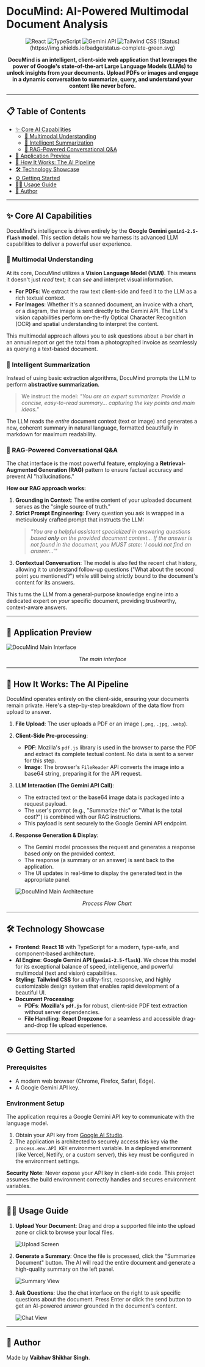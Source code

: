 # DocuMind: AI-Powered Multimodal Document Analysis

<p align="center">
  <img src="https://img.shields.io/badge/React-18+-61DAFB?logo=react&logoColor=white" alt="React">
  <img src="https://img.shields.io/badge/TypeScript-5+-3178C6?logo=typescript&logoColor=white" alt="TypeScript">
  <img src="https://img.shields.io/badge/Gemini_API-2.5_Flash-4285F4?logo=google&logoColor=white" alt="Gemini API">
  <img src="https://img.shields.io/badge/Tailwind_CSS-3+-06B6D4?logo=tailwindcss&logoColor=white" alt="Tailwind CSS">
  ![Status](https://img.shields.io/badge/status-complete-green.svg)
</p>

<p align="center">
  <strong>DocuMind is an intelligent, client-side web application that leverages the power of Google's state-of-the-art Large Language Models (LLMs) to unlock insights from your documents. Upload PDFs or images and engage in a dynamic conversation to summarize, query, and understand your content like never before.</strong>
</p>

---

## 📋 Table of Contents

- [✨ Core AI Capabilities](#-core-ai-capabilities)
  - [🧠 Multimodal Understanding](#-multimodal-understanding)
  - [📄 Intelligent Summarization](#-intelligent-summarization)
  - [💬 RAG-Powered Conversational Q&A](#-rag-powered-conversational-qa)
- [📸 Application Preview](#-application-preview)
- [🚀 How It Works: The AI Pipeline](#-how-it-works-the-ai-pipeline)
- [🛠️ Technology Showcase](#️-technology-showcase)
- [⚙️ Getting Started](#️-getting-started)
- [🧑‍💻 Usage Guide](#-usage-guide)
- [👤 Author](#-author)

---

## ✨ Core AI Capabilities

DocuMind's intelligence is driven entirely by the **Google Gemini `gemini-2.5-flash` model**. This section details how we harness its advanced LLM capabilities to deliver a powerful user experience.

### 🧠 Multimodal Understanding

At its core, DocuMind utilizes a **Vision Language Model (VLM)**. This means it doesn't just *read* text; it can *see* and interpret visual information.

-   **For PDFs**: We extract the raw text client-side and feed it to the LLM as a rich textual context.
-   **For Images**: Whether it's a scanned document, an invoice with a chart, or a diagram, the image is sent directly to the Gemini API. The LLM's vision capabilities perform on-the-fly Optical Character Recognition (OCR) and spatial understanding to interpret the content.

This multimodal approach allows you to ask questions about a bar chart in an annual report or get the total from a photographed invoice as seamlessly as querying a text-based document.

### 📄 Intelligent Summarization

Instead of using basic extraction algorithms, DocuMind prompts the LLM to perform **abstractive summarization**.

> We instruct the model: *"You are an expert summarizer. Provide a concise, easy-to-read summary... capturing the key points and main ideas."*

The LLM reads the *entire* document context (text or image) and generates a new, coherent summary in natural language, formatted beautifully in markdown for maximum readability.

### 💬 RAG-Powered Conversational Q&A

The chat interface is the most powerful feature, employing a **Retrieval-Augmented Generation (RAG)** pattern to ensure factual accuracy and prevent AI "hallucinations."

**How our RAG approach works:**

1.  **Grounding in Context**: The entire content of your uploaded document serves as the "single source of truth."
2.  **Strict Prompt Engineering**: Every question you ask is wrapped in a meticulously crafted prompt that instructs the LLM:
    > *"You are a helpful assistant specialized in answering questions based **only** on the provided document context... If the answer is not found in the document, you MUST state: 'I could not find an answer...'"*
3.  **Contextual Conversation**: The model is also fed the recent chat history, allowing it to understand follow-up questions ("What about the second point you mentioned?") while still being strictly bound to the document's content for its answers.

This turns the LLM from a general-purpose knowledge engine into a dedicated expert on *your* specific document, providing trustworthy, context-aware answers.

---

## 📸 Application Preview

![DocuMind Main Interface](./assets/preview-main-interface.png)
*<p align="center">The main interface</p>*

---

## 🚀 How It Works: The AI Pipeline

DocuMind operates entirely on the client-side, ensuring your documents remain private. Here's a step-by-step breakdown of the data flow from upload to answer.

1.  **File Upload**: The user uploads a PDF or an image (`.png`, `.jpg`, `.webp`).
2.  **Client-Side Pre-processing**:
    -   **PDF**: Mozilla's `pdf.js` library is used in the browser to parse the PDF and extract its complete textual content. No data is sent to a server for this step.
    -   **Image**: The browser's `FileReader` API converts the image into a base64 string, preparing it for the API request.
3.  **LLM Interaction (The Gemini API Call)**:
    -   The extracted text or the base64 image data is packaged into a request payload.
    -   The user's prompt (e.g., "Summarize this" or "What is the total cost?") is combined with our RAG instructions.
    -   This payload is sent securely to the Google Gemini API endpoint.
4.  **Response Generation & Display**:
    -   The Gemini model processes the request and generates a response based *only* on the provided context.
    -   The response (a summary or an answer) is sent back to the application.
    -   The UI updates in real-time to display the generated text in the appropriate panel.

     ![DocuMind Main Architecture](./assets/flowchart.png)
           *<p align="center">Process Flow Chart</p>*

---

## 🛠️ Technology Showcase

-   **Frontend**: **React 18** with TypeScript for a modern, type-safe, and component-based architecture.
-   **AI Engine**: **Google Gemini API (`gemini-2.5-flash`)**. We chose this model for its exceptional balance of speed, intelligence, and powerful multimodal (text and vision) capabilities.
-   **Styling**: **Tailwind CSS** for a utility-first, responsive, and highly customizable design system that enables rapid development of a beautiful UI.
-   **Document Processing**:
    -   **PDFs**: **Mozilla's `pdf.js`** for robust, client-side PDF text extraction without server dependencies.
    -   **File Handling**: **React Dropzone** for a seamless and accessible drag-and-drop file upload experience.

---

## ⚙️ Getting Started

### Prerequisites

-   A modern web browser (Chrome, Firefox, Safari, Edge).
-   A Google Gemini API key.

### Environment Setup

The application requires a Google Gemini API key to communicate with the language model.

1.  Obtain your API key from [Google AI Studio](https://aistudio.google.com/app/apikey).
2.  The application is architected to securely access this key via the `process.env.API_KEY` environment variable. In a deployed environment (like Vercel, Netlify, or a custom server), this key must be configured in the environment settings.

**Security Note**: Never expose your API key in client-side code. This project assumes the build environment correctly handles and secures environment variables.

---

## 🧑‍💻 Usage Guide

1.  **Upload Your Document**: Drag and drop a supported file into the upload zone or click to browse your local files.

    ![Upload Screen](./assets/preview-upload.png)

2.  **Generate a Summary**: Once the file is processed, click the "Summarize Document" button. The AI will read the entire document and generate a high-quality summary on the left panel.

    ![Summary View](./assets/preview-summary.png)

3.  **Ask Questions**: Use the chat interface on the right to ask specific questions about the document. Press Enter or click the send button to get an AI-powered answer grounded in the document's content.

    ![Chat View](./assets/preview-chat.png)

---

## 👤 Author

Made by **Vaibhav Shikhar Singh**.
